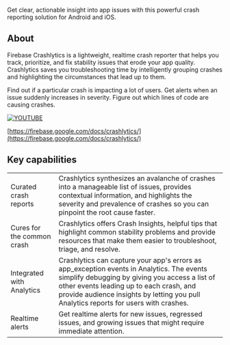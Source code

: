 
Get clear, actionable insight into app issues with this powerful crash reporting solution for Android and iOS.

## About 

Firebase Crashlytics is a lightweight, realtime crash reporter that helps you track, prioritize, and fix stability issues that erode your app quality. Crashlytics saves you troubleshooting time by intelligently grouping crashes and highlighting the circumstances that lead up to them.

Find out if a particular crash is impacting a lot of users. Get alerts when an issue suddenly increases in severity. Figure out which lines of code are causing crashes.

[![YOUTUBE](https://img.youtube.com/vi/k_mdNRZzd30/0.jpg)](https://www.youtube.com/watch?v=k_mdNRZzd30)

[https://firebase.google.com/docs/crashlytics/](https://firebase.google.com/docs/crashlytics/)


## Key capabilities

| | |
|---|---|
| Curated crash reports | Crashlytics synthesizes an avalanche of crashes into a manageable list of issues, provides contextual information, and highlights the severity and prevalence of crashes so you can pinpoint the root cause faster. |
| Cures for the common crash | Crashlytics offers Crash Insights, helpful tips that highlight common stability problems and provide resources that make them easier to troubleshoot, triage, and resolve. |
| Integrated with Analytics | Crashlytics can capture your app's errors as app_exception events in Analytics. The events simplify debugging by giving you access a list of other events leading up to each crash, and provide audience insights by letting you pull Analytics reports for users with crashes. |
| Realtime alerts | Get realtime alerts for new issues, regressed issues, and growing issues that might require immediate attention. |




